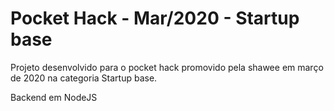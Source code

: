 # Pocket Hack - Mar/2020 - Startup base
Projeto desenvolvido para o pocket hack promovido pela shawee em março de 2020 na categoria Startup base.

Backend em NodeJS
